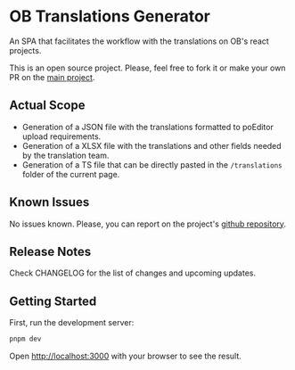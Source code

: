 # OB Translations Generator

An SPA that facilitates the workflow with the translations on OB's react projects.

This is an open source project. Please, feel free to fork it or make your own PR on the [main project](https://github.com/rzarroca/ob-translations-generator).

## Actual Scope

- Generation of a JSON file with the translations formatted to poEditor upload requirements.
- Generation of a XLSX file with the translations and other fields needed by the translation team.
- Generation of a TS file that can be directly pasted in the `/translations` folder of the current page.

## Known Issues

No issues known. Please, you can report on the project's [github repository](https://github.com/rzarroca/ob-translations-generator/issues).

## Release Notes

Check CHANGELOG for the list of changes and upcoming updates.

## Getting Started

First, run the development server:

```bash
pnpm dev
```

Open [http://localhost:3000](http://localhost:3000) with your browser to see the result.
